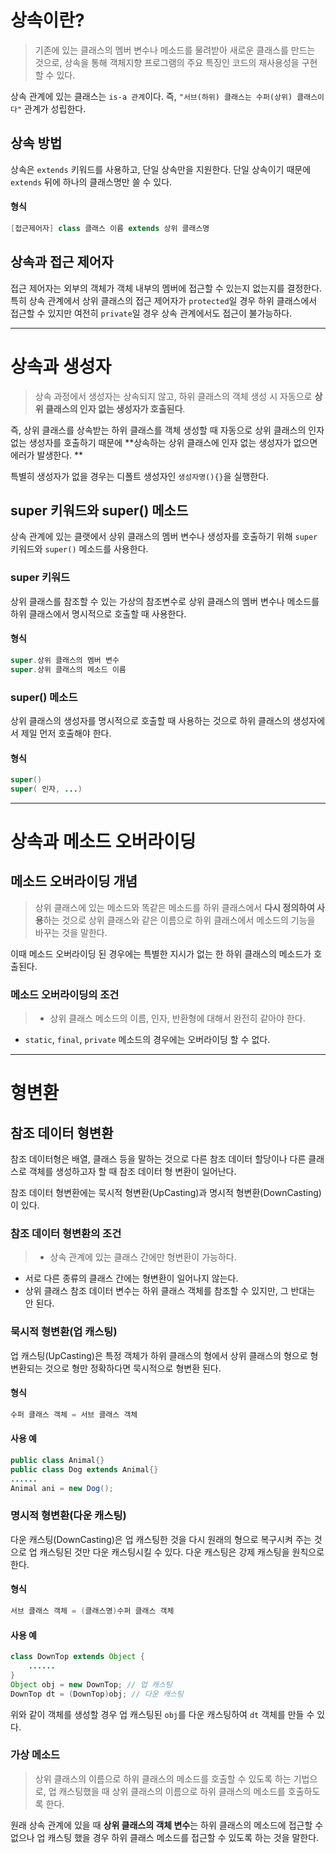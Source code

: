 
# 상속이란?
> 기존에 있는 클래스의 멤버 변수나 메소드를 물려받아 새로운 클래스를 만드는 것으로, 상속을 통해 객체지향 프로그램의 주요 특징인 코드의 재사용성을 구현할 수 있다.

상속 관계에 있는 클래스는 `is-a 관계`이다. 즉, `"서브(하위) 클래스는 수퍼(상위) 클래스이다"` 관계가 성립한다.

## 상속 방법
상속은 `extends` 키워드를 사용하고, 단일 상속만을 지원한다. 단일 상속이기 때문에 `extends` 뒤에 하나의 클래스명만 쓸 수 있다.

#### 형식
```java
[접근제어자] class 클래스 이름 extends 상위 클래스명
```

## 상속과 접근 제어자
접근 제어자는 외부의 객체가 객체 내부의 멤버에 접근할 수 있는지 없는지를 결정한다. 
특히 상속 관계에서 상위 클래스의 접근 제어자가 `protected`일 경우 하위 클래스에서 접근할 수 있지만 여전히 `private`일 경우 상속 관계에서도 접근이 불가능하다.

<hr>

# 상속과 생성자
>상속 과정에서 생성자는 상속되지 않고, 하위 클래스의 객체 생성 시 자동으로 **상위 클래스의 인자 없는 생성자가 호출된다**. 

즉, 상위 클래스를 상속받는 하위 클래스를 객체 생성할 때 자동으로 상위 클래스의 인자 없는 생성자를 호출하기 때문에 **상속하는 상위 클래스에 인자 없는 생성자가 없으면 에러가 발생한다. **

특별히 생성자가 없을 경우는 디폴트 생성자인 `생성자명(){}`을 실행한다.


## super 키워드와 super() 메소드
상속 관계에 있는 클랫에서 상위 클래스의 멤버 변수나 생성자를 호출하기 위해 `super` 키워드와 `super()` 메소드를 사용한다.

### super 키워드
상위 클래스를 참조할 수 있는 가상의 참조변수로 상위 클래스의 멤버 변수나 메소드를 하위 클래스에서 명시적으로 호출할 때 사용한다.

 #### 형식
```java
super.상위 클래스의 멤버 변수
super.상위 클래스의 메소드 이름
```


### super() 메소드
상위 클래스의 생성자를 명시적으로 호출할 때 사용하는 것으로 하위 클래스의 생성자에서 제일 먼저 호출해야 한다.

#### 형식
```java
super()
super( 인자, ...)
```

<hr>

# 상속과 메소드 오버라이딩
## 메소드 오버라이딩 개념
>상위 클래스에 있는 메소드와 똑같은 메소드를 하위 클래스에서 **다시 정의하여 사용**하는 것으로 상위 클래스와 같은 이름으로 하위 클래스에서 메소드의 기능을 바꾸는 것을 말한다.

이때 메소드 오버라이딩 된 경우에는 특별한 지시가 없는 한 하위 클래스의 메소드가 호출된다.

### 메소드 오버라이딩의 조건
>- 상위 클래스 메소드의 이름, 인자, 반환형에 대해서 완전히 같아야 한다.
- `static`, `final`, `private` 메소드의 경우에는 오버라이딩 할 수 없다.

<hr>

# 형변환
## 참조 데이터 형변환
참조 데이터형은 배열, 클래스 등을 말하는 것으로 다른 참조 데이터 할당이나 다른 클래스로 객체를 생성하고자 할 때 참조 데이터 형 변환이 일어난다.

참조 데이터 형변환에는 묵시적 형변환(UpCasting)과 명시적 형변환(DownCasting)이 있다.

### 참조 데이터 형변환의 조건
>- 상속 관계에 있는 클래스 간에만 형변환이 가능하다.
- 서로 다른 종류의 클래스 간에는 형변환이 일어나지 않는다.
- 상위 클래스 참조 데이터 변수는 하위 클래스 객체를 참조할 수 있지만, 그 반대는 안 된다.

### 묵시적 형변환(업 캐스팅)
업 캐스팅(UpCasting)은 특정 객체가 하위 클래스의 형에서 상위 클래스의 형으로 형변환되는 것으로 형만 정확하다면 묵시적으로 형변환 된다.

#### 형식
```java
수퍼 클래스 객체 = 서브 클래스 객체
```
#### 사용 예
```java
public class Animal{}
public class Dog extends Animal{}
......
Animal ani = new Dog();
```

### 명시적 형변환(다운 캐스팅)
다운 캐스팅(DownCasting)은 업 캐스팅한 것을 다시 원래의 형으로 복구시켜 주는 것으로 업 캐스팅된 것만 다운 캐스팅시킬 수 있다. 다운 캐스팅은 강제 캐스팅을 원칙으로 한다.

#### 형식
```java
서브 클래스 객체 = (클래스명)수퍼 클래스 객체
```

#### 사용 예
```java
class DownTop extends Object {
	......
}
Object obj = new DownTop; // 업 캐스팅
DownTop dt = (DownTop)obj; // 다운 캐스팅
```
위와 같이 객체를 생성할 경우 업 캐스팅된 `obj`를 다운 캐스팅하여 `dt` 객체를 만들 수 있다.

### 가상 메소드
>상위 클래스의 이름으로 하위 클래스의 메소드를 호출할 수 있도록 하는 기법으로, 업 캐스팅했을 때 상위 클래스의 이름으로 하위 클래스의 메소드를 호출하도록 한다. 

원래 상속 관계에 있을 때 **상위 클래스의 객체 변수**는 하위 클래스의 메소드에 접근할 수 없으나 업 캐스팅 했을 경우 하위 클래스 메소드를 접근할 수 있도록 하는 것을 말한다.

 